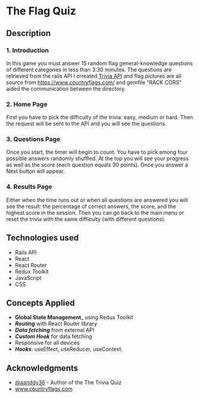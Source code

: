 
# The Flag Quiz
## Description
### 1. Introduction
In this game you must answer 15 random flag general-knowledge questions  of different categories in less than 3:30 minutes. The questions are retrieved from the rails API I crreated [Trivia API](https://localhost:3000/) and flag pictures are all source from https://www.countryflags.com/ and gemfile "RACK CORS" aided the communication between the directory.

### 2. Home Page
First you have to pick the difficulty of the trivia: easy, medium or hard. Then the request will be sent to the API and you will see the questions.

### 3. Questions Page
Once you start, the timer will begin to count. You have to pick among four possible answers randomly shuffled. At the top you will see your progress as well as the score (each question equals 30 points). Once you answer a Next button will appear.

### 4. Results Page
Either when the time runs out or when all questions are answered you will see the result: the percentage of correct answers, the score, and the highest score in the session. 
Then you can go back to the main menu or reset the trivia with the same difficulty (with different questions).

## Technologies used
- Rails API
- React
- React Router
- Redux Toolkit
- JavaScript
- CSS

## Concepts Applied
- **Global State Management**_  using Redux Toolkit
- ***Routing*** with React Router library
- ***Data fetching*** from external API
- ***Custom Hook*** for data fetching
- Responsive for all devices
- ***Hooks***: useEffect, useReducer, useContext.


## Acknowledgments

- [@aanddy36](https://github.com/aanddy36) - Author of the The Trivia Quiz
-  www.countryflags.com

